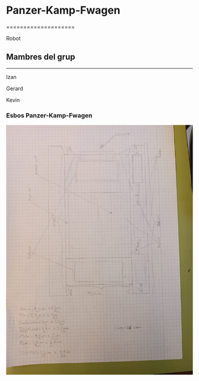 # Panzer-Kamp-Fwagen
====================
 
 Robot

## Mambres del grup
------------------

 Izan
 
 Gerard
 
 Kevin

 ### Esbos Panzer-Kamp-Fwagen

![Esbos](IMG_20231122_130634.jpg "Panzer-Kamp-Fwagen Esbos")



